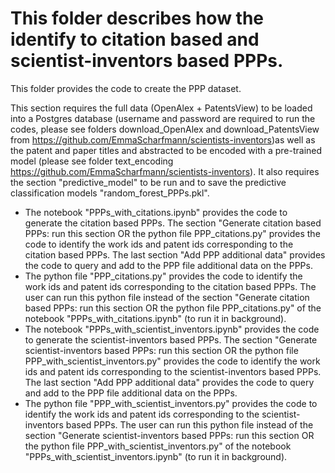 # This folder describes how the identify to citation based and scientist-inventors based PPPs.

This folder provides the code to create the PPP dataset.

This section requires the full data (OpenAlex + PatentsView) to be loaded into a Postgres database (username and password are required to run the codes, please see folders download_OpenAlex and download_PatentsView from https://github.com/EmmaScharfmann/scientists-inventors)as well as the patent and paper titles and abstracted to be encoded with a pre-trained model (please see folder text_encoding https://github.com/EmmaScharfmann/scientists-inventors). It also requires the section "predictive_model" to be run and to save the predictive classification models "random_forest_PPPs.pkl". 


* The notebook "PPPs_with_citations.ipynb" provides the code to generate the citation based PPPs. The section "Generate citation based PPPs: run this section OR the python file PPP_citations.py" provides the code to identify the work ids and patent ids corresponding to the citation based PPPs. The last section "Add PPP additional data" provides the code to query and add to the PPP file additional data on the PPPs.
* The python file "PPP_citations.py" provides the code to identify the work ids and patent ids corresponding to the citation based PPPs. The user can run this python file instead of the section "Generate citation based PPPs: run this section OR the python file PPP_citations.py" of the notebook "PPPs_with_citations.ipynb" (to run it in background).
* The notebook "PPPs_with_scientist_inventors.ipynb" provides the code to generate the scientist-inventors based PPPs. The section "Generate scientist-inventors based PPPs: run this section OR the python file PPP_with_scientist_inventors.py" provides the code to identify the work ids and patent ids corresponding to the scientist-inventors based PPPs. The last section "Add PPP additional data" provides the code to query and add to the PPP file additional data on the PPPs.
* The python file "PPP_with_scientist_inventors.py" provides the code to identify the work ids and patent ids corresponding to the scientist-inventors based PPPs. The user can run this python file instead of the section "Generate scientist-inventors based PPPs: run this section OR the python file PPP_with_scientist_inventors.py" of the notebook "PPPs_with_scientist_inventors.ipynb" (to run it in background).


